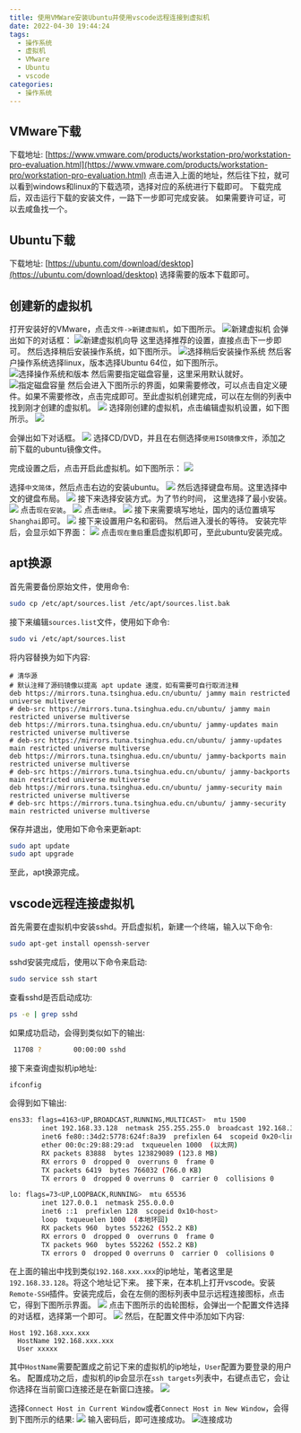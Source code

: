 ```yaml
---
title: 使用VMWare安装Ubuntu并使用vscode远程连接到虚拟机
date: 2022-04-30 19:44:24
tags:
  - 操作系统
  - 虚拟机
  - VMware
  - Ubuntu
  - vscode
categories:
  - 操作系统
---
```

## VMware下载
下载地址: [https://www.vmware.com/products/workstation-pro/workstation-pro-evaluation.html](https://www.vmware.com/products/workstation-pro/workstation-pro-evaluation.html)
点击进入上面的地址，然后往下拉，就可以看到windows和linux的下载选项，选择对应的系统进行下载即可。
下载完成后，双击运行下载的安装文件，一路下一步即可完成安装。
如果需要许可证，可以去咸鱼找一个。
## Ubuntu下载
下载地址: [https://ubuntu.com/download/desktop](https://ubuntu.com/download/desktop)
选择需要的版本下载即可。

## 创建新的虚拟机
打开安装好的VMware，点击`文件->新建虚拟机`，如下图所示。
![新建虚拟机](https://cdn.jsdelivr.net/gh/Qiu-Weidong/pictures/images/VMware/新建虚拟机.JPG)
会弹出如下的对话框：
![新建虚拟机向导](https://cdn.jsdelivr.net/gh/Qiu-Weidong/pictures/images/VMware/新建虚拟机向导.JPG)
这里选择推荐的设置，直接点击下一步即可。
然后选择稍后安装操作系统，如下图所示。
![选择稍后安装操作系统](https://cdn.jsdelivr.net/gh/Qiu-Weidong/pictures/images/VMware/新建虚拟机向导2.JPG)
然后客户操作系统选择linux，版本选择Ubuntu 64位，如下图所示。
![选择操作系统和版本](https://cdn.jsdelivr.net/gh/Qiu-Weidong/pictures/images/VMware/新建虚拟机向导3.JPG)
然后需要指定磁盘容量，这里采用默认就好。
![指定磁盘容量](https://cdn.jsdelivr.net/gh/Qiu-Weidong/pictures/images/VMware/新建虚拟机向导4.JPG)
然后会进入下图所示的界面，如果需要修改，可以点击自定义硬件。如果不需要修改，点击完成即可。至此虚拟机创建完成，可以在左侧的列表中找到刚才创建的虚拟机。
![](https://cdn.jsdelivr.net/gh/Qiu-Weidong/pictures/images/VMware/新建虚拟机向导5.JPG)
选择刚创建的虚拟机，点击编辑虚拟机设置，如下图所示。
![](https://cdn.jsdelivr.net/gh/Qiu-Weidong/pictures/images/VMware/编辑虚拟机设置.JPG)

会弹出如下对话框。
![](https://cdn.jsdelivr.net/gh/Qiu-Weidong/pictures/images/VMware/配置iso镜像文件.jpg)
选择CD/DVD，并且在右侧选择`使用ISO镜像文件`，添加之前下载的ubuntu镜像文件。

完成设置之后，点击开启此虚拟机。如下图所示：
![](https://cdn.jsdelivr.net/gh/Qiu-Weidong/pictures/images/VMware/开启虚拟机.JPG)

选择`中文简体`，然后点击右边的安装ubuntu。
![](https://cdn.jsdelivr.net/gh/Qiu-Weidong/pictures/images/VMware/安装ubuntu.JPG)
然后选择键盘布局。这里选择中文的键盘布局。
![](https://cdn.jsdelivr.net/gh/Qiu-Weidong/pictures/images/VMware/选择键盘布局.JPG)
接下来选择安装方式。为了节约时间， 这里选择了最小安装。
![](https://cdn.jsdelivr.net/gh/Qiu-Weidong/pictures/images/VMware/最小安装.JPG)
点击`现在安装`。
![](https://cdn.jsdelivr.net/gh/Qiu-Weidong/pictures/images/VMware/现在安装.JPG)
点击`继续`。
![](https://cdn.jsdelivr.net/gh/Qiu-Weidong/pictures/images/VMware/点击继续.JPG)
接下来需要填写地址，国内的话位置填写`Shanghai`即可。
![](https://cdn.jsdelivr.net/gh/Qiu-Weidong/pictures/images/VMware/国内的话输入shanghai即可.JPG)
接下来设置用户名和密码。
然后进入漫长的等待。
安装完毕后，会显示如下界面：
![](https://cdn.jsdelivr.net/gh/Qiu-Weidong/pictures/images/VMware/安装完毕.JPG)
点击`现在重启`重启虚拟机即可，至此ubuntu安装完成。

## apt换源
首先需要备份原始文件，使用命令:
```bash
sudo cp /etc/apt/sources.list /etc/apt/sources.list.bak
```
接下来编辑`sources.list`文件，使用如下命令:
```bash
sudo vi /etc/apt/sources.list
```
将内容替换为如下内容:
```
# 清华源
# 默认注释了源码镜像以提高 apt update 速度，如有需要可自行取消注释
deb https://mirrors.tuna.tsinghua.edu.cn/ubuntu/ jammy main restricted universe multiverse
# deb-src https://mirrors.tuna.tsinghua.edu.cn/ubuntu/ jammy main restricted universe multiverse
deb https://mirrors.tuna.tsinghua.edu.cn/ubuntu/ jammy-updates main restricted universe multiverse
# deb-src https://mirrors.tuna.tsinghua.edu.cn/ubuntu/ jammy-updates main restricted universe multiverse
deb https://mirrors.tuna.tsinghua.edu.cn/ubuntu/ jammy-backports main restricted universe multiverse
# deb-src https://mirrors.tuna.tsinghua.edu.cn/ubuntu/ jammy-backports main restricted universe multiverse
deb https://mirrors.tuna.tsinghua.edu.cn/ubuntu/ jammy-security main restricted universe multiverse
# deb-src https://mirrors.tuna.tsinghua.edu.cn/ubuntu/ jammy-security main restricted universe multiverse
```
保存并退出，使用如下命令来更新apt:
```bash
sudo apt update
sudo apt upgrade
```
至此，apt换源完成。
## vscode远程连接虚拟机
首先需要在虚拟机中安装sshd。开启虚拟机，新建一个终端，输入以下命令:
```bash
sudo apt-get install openssh-server  
```
sshd安装完成后，使用以下命令来启动:
```bash
sudo service ssh start
```
查看sshd是否启动成功:
```bash
ps -e | grep sshd
```
如果成功启动，会得到类似如下的输出:
```bash
 11708 ?        00:00:00 sshd
```
接下来查询虚拟机ip地址:
```bash
ifconfig
```
会得到如下输出:
```bash
ens33: flags=4163<UP,BROADCAST,RUNNING,MULTICAST>  mtu 1500
        inet 192.168.33.128  netmask 255.255.255.0  broadcast 192.168.33.255
        inet6 fe80::34d2:5778:624f:8a39  prefixlen 64  scopeid 0x20<link>
        ether 00:0c:29:88:29:ad  txqueuelen 1000  (以太网)
        RX packets 83888  bytes 123829089 (123.8 MB)
        RX errors 0  dropped 0  overruns 0  frame 0
        TX packets 6419  bytes 766032 (766.0 KB)
        TX errors 0  dropped 0 overruns 0  carrier 0  collisions 0

lo: flags=73<UP,LOOPBACK,RUNNING>  mtu 65536
        inet 127.0.0.1  netmask 255.0.0.0
        inet6 ::1  prefixlen 128  scopeid 0x10<host>
        loop  txqueuelen 1000  (本地环回)
        RX packets 960  bytes 552262 (552.2 KB)
        RX errors 0  dropped 0  overruns 0  frame 0
        TX packets 960  bytes 552262 (552.2 KB)
        TX errors 0  dropped 0 overruns 0  carrier 0  collisions 0
```
在上面的输出中找到类似`192.168.xxx.xxx`的ip地址，笔者这里是`192.168.33.128`。将这个地址记下来。
接下来，在本机上打开vscode。安装`Remote-SSH`插件。安装完成后，会在左侧的图标列表中显示远程连接图标，点击它，得到下图所示界面。
![](https://cdn.jsdelivr.net/gh/Qiu-Weidong/pictures/images/VMware/remote-ssh图标.JPG)
点击下图所示的齿轮图标，会弹出一个配置文件选择的对话框，选择第一个即可。
![](https://cdn.jsdelivr.net/gh/Qiu-Weidong/pictures/images/VMware/remote-ssh配置1.JPG)
然后，在配置文件中添加如下内容:
```
Host 192.168.xxx.xxx
  HostName 192.168.xxx.xxx
  User xxxxx
```
其中`HostName`需要配置成之前记下来的虚拟机的ip地址，`User`配置为要登录的用户名。
配置成功之后，虚拟机的ip会显示在`ssh targets`列表中，右键点击它，会让你选择在当前窗口连接还是在新窗口连接。
![](https://cdn.jsdelivr.net/gh/Qiu-Weidong/pictures/images/VMware/远程连接.JPG)

选择`Connect Host in Current Window`或者`Connect Host in New Window`，会得到下图所示的结果:
![](https://cdn.jsdelivr.net/gh/Qiu-Weidong/pictures/images/VMware/输入密码.JPG)
输入密码后，即可连接成功。
![连接成功](https://cdn.jsdelivr.net/gh/Qiu-Weidong/pictures/images/VMware/连接成功.JPG)


